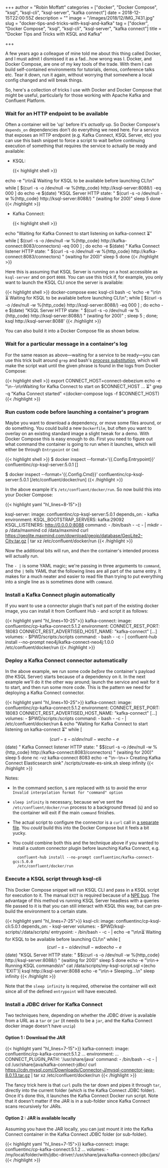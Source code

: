 +++
author = "Robin Moffatt"
categories = ["docker", "Docker Compose", "ksql", "ksql-cli", "ksql-server", "kafka connect"]
date = 2018-12-15T22:00:55Z
description = ""
image = "/images/2018/12/IMG_7431.jpg"
slug = "docker-tips-and-tricks-with-ksql-and-kafka"
tag = ["docker", "Docker Compose", "ksql", "ksql-cli", "ksql-server", "kafka connect"]
title = "Docker Tips and Tricks with KSQL and Kafka"

+++

A few years ago a colleague of mine told me about this thing called Docker, and I must admit I dismissed it as a fad…how wrong was I. Docker, and Docker Compose, are one of my key tools of the trade. With them I can build self-contained environments for tutorials, demos, conference talks etc. Tear it down, run it again, without worrying that somewhere a local config changed and will break things. 

So, here's a collection of tricks I use with Docker and Docker Compose that might be useful, particularly for those working with Apache Kafka and Confluent Platform. 

### Wait for an HTTP endpoint to be available

Often a container will be 'up' before it's _actually_ up. So Docker Compose's `depends_on` dependencies don't do everything we need here. For a service that exposes an HTTP endpoint (e.g. Kafka Connect, KSQL Server, etc) you can use this bash snippet to force a script to wait before continuing execution of something that requires the service to actually be ready and available: 

* KSQL: 

    {{< highlight shell >}}

echo -e "\n\n⏳ Waiting for KSQL to be available before launching CLI\n"
while [ $(curl -s -o /dev/null -w %{http_code} http://ksql-server:8088/) -eq 000 ]
do 
  echo -e $(date) "KSQL Server HTTP state: " $(curl -s -o /dev/null -w %{http_code} http://ksql-server:8088/) " (waiting for 200)"
  sleep 5
done
{{< /highlight >}}

* Kafka Connect: 

    {{< highlight shell >}}

echo "Waiting for Kafka Connect to start listening on kafka-connect ⏳"
while [ $(curl -s -o /dev/null -w %{http_code} http://kafka-connect:8083/connectors) -eq 000 ] ; do 
  echo -e $(date) " Kafka Connect listener HTTP state: " $(curl -s -o /dev/null -w %{http_code} http://kafka-connect:8083/connectors) " (waiting for 200)"
  sleep 5 
done
{{< /highlight >}}


Here this is assuming that KSQL Server is running on a host accessible as `ksql-server` and on port `8088`. You can use this trick if, for example, you only want to launch the KSQL CLI once the server is available: 

{{< highlight shell >}}
docker-compose exec ksql-cli bash -c 'echo -e "\n\n⏳ Waiting for KSQL to be available before launching CLI\n"; while [ $(curl -s -o /dev/null -w %{http_code} http://ksql-server:8088/) -eq 000 ] ; do echo -e $(date) "KSQL Server HTTP state: " $(curl -s -o /dev/null -w %{http_code} http://ksql-server:8088/) " (waiting for 200)" ; sleep 5 ; done; ksql http://ksql-server:8088'
{{< /highlight >}}


You can also build it into a Docker Compose file as shown below. 

### Wait for a particular message in a container's log

For the same reason as above—waiting for a service to be ready—you can use this trick built around `grep` and bash's [*process substitution*](http://tldp.org/LDP/abs/html/process-sub.html), which will make the script wait until the given phrase is found in the logs from Docker Compose:

{{< highlight shell >}}
export CONNECT_HOST=connect-debezium
echo -e "\n--\n\nWaiting for Kafka Connect to start on $CONNECT_HOST … ⏳"
grep -q "Kafka Connect started" <(docker-compose logs -f $CONNECT_HOST)
{{< /highlight >}}

### Run custom code before launching a container's program

Maybe you want to download a dependency, or move some files around, or do something. You could build a new `Dockerfile`, but often you want to overlay on an existing standard image a slight tweak for a demo. With Docker Compose this is easy enough to do. First you need to figure out what command the container is going to run when it launches, which will either be through `Entrypoint` or `Cmd`: 

{{< highlight shell >}}
$ docker inspect --format='{{.Config.Entrypoint}}' confluentinc/cp-ksql-server:5.0.1
[]

$ docker inspect --format='{{.Config.Cmd}}' confluentinc/cp-ksql-server:5.0.1
[/etc/confluent/docker/run]
{{< /highlight >}}

In the above example it's `/etc/confluent/docker/run`. So now build this into your Docker Compose: 

{{< highlight yaml "hl_lines=8-15">}}

ksql-server:
  image: confluentinc/cp-ksql-server:5.0.1
  depends_on:
    - kafka
  environment:
    KSQL_BOOTSTRAP_SERVERS: kafka:29092
    KSQL_LISTENERS: http://0.0.0.0:8088
  command: 
    - /bin/bash
    - -c 
    - |
      mkdir -p /data/maxmind
      cd /data/maxmind
      curl https://geolite.maxmind.com/download/geoip/database/GeoLite2-City.tar.gz | tar xz 
      /etc/confluent/docker/run 
{{< /highlight >}}

Now the additional bits will run, and _then_ the container's intended process will actually run. 

The `- |` is some YAML magic; we're passing in three arguments to `command`, and the `|` tells YAML that the following lines are all part of the same entry. It makes for a much neater and easier to read file than trying to put everything into a single line as is sometimes done with `command`. 

### Install a Kafka Connect plugin automatically

If you want to use a connector plugin that's not part of the existing docker image, you can install it from Confluent Hub - and script it as follows: 

{{< highlight yaml "hl_lines=10-25">}}
kafka-connect:
  image: confluentinc/cp-kafka-connect:5.1.2
  environment:
    CONNECT_REST_PORT: 18083
    CONNECT_REST_ADVERTISED_HOST_NAME: "kafka-connect"
    […]
  volumes:
    - $PWD/scripts:/scripts
  command: 
    - bash 
    - -c 
    - |
      confluent-hub install --no-prompt neo4j/kafka-connect-neo4j:1.0.0
      /etc/confluent/docker/run
{{< /highlight >}}


### Deploy a Kafka Connect connector automatically

In the above example, we run some code _before_ the container's payload (the KSQL Server) starts because of a dependency on it. In the next example we'll do it the other way around; launch the service and wait for it to start, and then run some more code. This is the pattern we need for deploying a Kafka Connect connector. 

{{< highlight yaml "hl_lines=10-25">}}
kafka-connect:
  image: confluentinc/cp-kafka-connect:5.1.2
  environment:
    CONNECT_REST_PORT: 18083
    CONNECT_REST_ADVERTISED_HOST_NAME: "kafka-connect"
    […]
  volumes:
    - $PWD/scripts:/scripts
  command: 
    - bash 
    - -c 
    - |
      /etc/confluent/docker/run & 
      echo "Waiting for Kafka Connect to start listening on kafka-connect ⏳"
      while [ $$(curl -s -o /dev/null -w %{http_code} http://kafka-connect:8083/connectors) -eq 000 ] ; do 
        echo -e $$(date) " Kafka Connect listener HTTP state: " $$(curl -s -o /dev/null -w %{http_code} http://kafka-connect:8083/connectors) " (waiting for 200)"
        sleep 5 
      done
      nc -vz kafka-connect 8083
      echo -e "\n--\n+> Creating Kafka Connect Elasticsearch sink"
      /scripts/create-es-sink.sh 
      sleep infinity
{{< /highlight >}}

Notes: 

* In the command section, `$` are replaced with `$$` to avoid the error `Invalid interpolation format for "command" option`
* `sleep infinity` is necessary, because we've sent the `/etc/confluent/docker/run` process to a background thread (`&`) and so the container will exit if the main `command` finishes.
* The actual script to configure the connector is a `curl` call in [a separate file](https://github.com/confluentinc/demo-scene/blob/master/ksql-atm-fraud-detection/scripts/create-es-sink.sh). You _could_ build this into the Docker Compose but it feels a bit yucky. 
* You could combine both this and the technique above if you wanted to install a custom connector plugin before launching Kafka Connect, e.g.

        confluent-hub install --no-prompt confluentinc/kafka-connect-gcs:5.0.0 
        /etc/confluent/docker/run


### Execute a KSQL script through ksql-cli

This Docker Compose snippet will run KSQL CLI and pass in a KSQL script for execution to it. The manual `EXIT` is required because of a [NPE bug](https://github.com/confluentinc/ksql/issues/1327). The advantage of this method vs running KSQL Server headless with a queries file passed to it is that you can still interact with KSQL this way, but can pre-build the environment to a certain state. 

{{< highlight yaml "hl_lines=7-25">}}
ksql-cli:
  image: confluentinc/cp-ksql-cli:5.0.1
  depends_on:
    - ksql-server
  volumes:
    - $PWD/ksql-scripts/:/data/scripts/
  entrypoint: 
    - /bin/bash
    - -c
    - |
      echo -e "\n\n⏳ Waiting for KSQL to be available before launching CLI\n"
      while [ $$(curl -s -o /dev/null -w %{http_code} http://ksql-server:8088/) -eq 000 ]
      do 
        echo -e $$(date) "KSQL Server HTTP state: " $$(curl -s -o /dev/null -w %{http_code} http://ksql-server:8088/) " (waiting for 200)"
        sleep 5
      done
      echo -e "\n\n-> Running KSQL commands\n"
      cat /data/scripts/my-ksql-script.sql <(echo 'EXIT')| ksql http://ksql-server:8088
      echo -e "\n\n-> Sleeping…\n"
      sleep infinity
{{< /highlight >}}

Note that the `sleep infinity` is required, otherwise the container will exit since all of the defined `entrypoint` will have executed.

### Install a JDBC driver for Kafka Connect

Two techniques here, depending on whether the JDBC driver is available from a URL as a `tar` or `jar` (it needs to be a `jar`, and the Kafka Connect docker image doesn't have `unzip`)

#### Option 1 : Download the JAR

{{< highlight yaml "hl_lines=7-15">}}
  kafka-connect:
    image: confluentinc/cp-kafka-connect:5.1.2
…
    environment:
…
      CONNECT_PLUGIN_PATH: '/usr/share/java'
    command: 
      - /bin/bash
      - -c 
      - |
        cd /usr/share/java/kafka-connect-jdbc/
        curl https://cdn.mysql.com//Downloads/Connector-J/mysql-connector-java-8.0.13.tar.gz | tar xz 
        /etc/confluent/docker/run 
{{< /highlight >}}

The fancy trick here is that `curl` pulls the tar down and pipes it through `tar`, directly into the current folder (which is the Kafka Connect JDBC folder). Once it's done this, it launches the Kafka Connect Docker run script. 
Note that it doesn't matter if the JAR is in a sub-folder since Kafka Connect scans recursively for JARs.

#### Option 2 : JAR is available locally

Assuming you have the JAR locally, you can just mount it into the Kafka Connect container in the Kafka Connect JDBC folder (or sub-folder). 

{{< highlight yaml "hl_lines=7-15">}}
  kafka-connect:
    image: confluentinc/cp-kafka-connect:5.1.2
…
    volumes:
      - /my/local/folder/with/jdbc-driver/:/usr/share/java/kafka-connect-jdbc/jars/
{{< /highlight >}}
